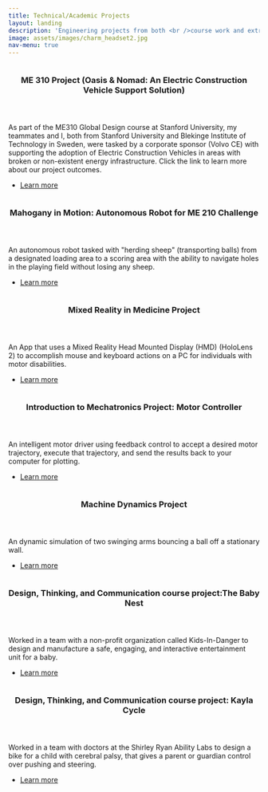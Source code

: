 ```yaml
---
title: Technical/Academic Projects
layout: landing
description: 'Engineering projects from both <br />course work and extracurriculars.'
image: assets/images/charm_headset2.jpg
nav-menu: true
---
```


<!-- Main -->
<div id="main">

<!-- One -->
<!--<section id="one">
	<div class="inner">
		<header class="major">
			<h2>Sed amet aliquam</h2>
		</header>
		<p>Nullam et orci eu lorem consequat tincidunt vivamus et sagittis magna sed nunc rhoncus condimentum sem. In efficitur ligula tate urna. Maecenas massa vel lacinia pellentesque lorem ipsum dolor. Nullam et orci eu lorem consequat tincidunt. Vivamus et sagittis libero. Nullam et orci eu lorem consequat tincidunt vivamus et sagittis magna sed nunc rhoncus condimentum sem. In efficitur ligula tate urna.</p>
	</div>

	
</section>

<!-- Two -->
<section id="two" class="spotlights">
	<section>
		<a href="me310.html" class="image">
			<img src="{% link assets/images/ME_310_EXPE_Presentation.jpg %}" alt="" data-position="center center" />
		</a>
		<div class="content">
			<div class="inner">
				<header class="major">
					<h3>ME 310 Project (Oasis & Nomad: An Electric Construction Vehicle Support Solution)</h3>
				</header>
				<p>As part of the ME310 Global Design course at Stanford University, my teammates and I, both from Stanford University and Blekinge Institute of Technology in Sweden, were tasked by a corporate sponsor (Volvo CE) with supporting the adoption of Electric Construction Vehicles in areas with broken or non-existent energy infrastructure. Click the link to learn more about our project outcomes.</p>
				<ul class="actions">
					<li><a href="me310.html" class="button">Learn more</a></li>
				</ul>
			</div>
		</div>
	</section>
	<section>
		<a href="https://me210mahogany.weebly.com/" class="image">
			<img src="{% link assets/images/IMG_0672.jpeg %}" alt="" data-position="top center" />
		</a>
		<div class="content">
			<div class="inner">
				<header class="major">
					<h3>Mahogany in Motion: Autonomous Robot for ME 210 Challenge</h3>
				</header>
				<p>An autonomous robot tasked with "herding sheep" (transporting balls) from a designated loading area to a scoring area with the ability to navigate holes in the playing field without losing any sheep.</p>
				<ul class="actions">
					<li><a href="https://me210mahogany.weebly.com/" class="button">Learn more</a></li>
				</ul>
			</div>
		</div>
	</section>
	<section>
		<a href="mixedreality.html" class="image">
			<img src="{% link assets/images/IMG_7071.jpeg %}" alt="" data-position="25% 25%" />
		</a>
		<div class="content">
			<div class="inner">
				<header class="major">
					<h3>Mixed Reality in Medicine Project</h3>
				</header>
				<p>An App that uses a Mixed Reality Head Mounted Display (HMD) (HoloLens 2) to accomplish mouse and keyboard actions on a PC for individuals with motor disabilities.</p>
				<ul class="actions">
					<li><a href="mixedreality.html" class="button">Learn more</a></li>
				</ul>
			</div>
		</div>
	</section>
	<!--section>
		<a href="me303.html" class="image">
			<img src="{% link assets/images/SoftHandSplachImage.gif %}" alt="" data-position="top center" />
		</a>
		<div class="content">
			<div class="inner">
				<header class="major">
					<h3>Soft Robotics Project: Design of an Underactuated Origami Hand</h3>
				</header>
				<p>Worked in a team of 3 to design, model and fabricate a soft 3D printed under-actuated origami hand consisting of the origami unit cells.</p>
				<ul class="actions">
					<li><a href="me303.html" class="button">Learn more</a></li>
				</ul>
			</div>
		</div>
	</section-->
	<!--section>
		<a href="generic.html" class="image">
			<img src="{% link assets/images/pic08.jpg %}" alt="" data-position="center center" />
		</a>
		<div class="content">
			<div class="inner">
				<header class="major">
					<h3>Advanced Mechatronics Project: Autonomous Robot</h3>
				</header>
				<p>Nullam et orci eu lorem consequat tincidunt vivamus et sagittis magna sed nunc rhoncus condimentum sem. In efficitur ligula tate urna. Maecenas massa sed magna lacinia magna pellentesque lorem ipsum dolor. Nullam et orci eu lorem consequat tincidunt. Vivamus et sagittis tempus.</p>
				<ul class="actions">
					<li><a href="generic.html" class="button">Learn more</a></li>
				</ul>
			</div>
		</div>
	</section-->
	<section>
		<a href="me333.html" class="image">
			<img src="{% link assets/images/IMG_0189.jpeg %}" alt="" data-position="top center" />
		</a>
		<div class="content">
			<div class="inner">
				<header class="major">
					<h3>Introduction to	Mechatronics Project: Motor Controller</h3>
				</header>
				<p>An intelligent motor driver using feedback control to accept a desired motor trajectory, execute that trajectory, and send the results back to your computer for plotting.</p>
				<ul class="actions">
					<li><a href="me333.html" class="button">Learn more</a></li>
				</ul>
			</div>
		</div>
	</section>
	<!-- <section>
		<a href="bmecapstone.html" class="image">
			<img src="{% link assets/images/bmecapstone.png %}" alt="" data-position="25% 25%" />
		</a>
		<div class="content">
			<div class="inner">
				<header class="major">
					<h3>Biomedical Engineering Design “Capstone” Project</h3>
				</header>
				<p>A pipetting robot for monitoring the efficacy of antiretroviral therapy (ART) in patients with HIV.</p>
				<ul class="actions">
					<li><a href="bmecapstone.html" class="button">Learn more</a></li>
				</ul>
			</div>
		</div>
	</section> -->
	<section>
		<a href="me314.html" class="image">
			<img src="{% link assets/images/Final Project 1-1.gif %}" alt="" data-position="top center" />
		</a>
		<div class="content">
			<div class="inner">
				<header class="major">
					<h3>Machine	Dynamics Project</h3>
				</header>
				<p>An dynamic simulation of two swinging arms bouncing a ball off a stationary wall.</p>
				<ul class="actions">
					<li><a href="me314.html" class="button">Learn more</a></li>
				</ul>
			</div>
		</div>
	</section>
	<!-- <section>
		<a href="sorohand.html" class="image">
			<img src="{% link assets/images/soro1.png %}" alt="" data-position="center center" />
		</a>
		<div class="content">
			<div class="inner">
				<header class="major">
					<h3>Independent Mechatronics Project: Soft Robotic Hand</h3>
				</header>
				<p>In collaboration with a friend, I created a low-cost silicone hand model embedded with nylon wire with joints that are adjusted using servo motors tuned by a rotary encoder. The data acquired from the rotary encoder is sent to a silicone mold hand model embedded with nylon wiring that is adjusted via tendon driven actuation.</p>
				<ul class="actions">
					<li><a href="sorohand.html" class="button">Learn more</a></li>
				</ul>
			</div>
		</div>
	</section> -->
	<!--section>
		<a href="generic.html" class="image">
			<img src="{% link assets/images/pic09.jpg %}" alt="" data-position="top center" />
		</a>
		<div class="content">
			<div class="inner">
				<header class="major">
					<h3>Robotic Design Competition Project</h3>
				</header>
				<p>Nullam et orci eu lorem consequat tincidunt vivamus et sagittis magna sed nunc rhoncus condimentum sem. In efficitur ligula tate urna. Maecenas massa sed magna lacinia magna pellentesque lorem ipsum dolor. Nullam et orci eu lorem consequat tincidunt. Vivamus et sagittis tempus.</p>
				<ul class="actions">
					<li><a href="generic.html" class="button">Learn more</a></li>
				</ul>
			</div>
		</div>
	</section-->
	<section>
		<a href="babynest.html" class="image">
			<img src="{% link assets/images/Nest.jpg %}" alt="" data-position="25% 25%" />
		</a>
		<div class="content">
			<div class="inner">
				<header class="major">
					<h3>Design, Thinking, and Communication course project:The Baby Nest</h3>
				</header>
				<p>Worked in a team with a non-profit organization called Kids-In-Danger to design and manufacture a safe, engaging, and interactive entertainment unit for a baby.</p>
				<ul class="actions">
					<li><a href="babynest.html" class="button">Learn more</a></li>
				</ul>
			</div>
		</div>
	</section>
	<section>
		<a href="kaylacycle.html" class="image">
			<img src="{% link assets/images/labelled final prototype.jpg %}" alt="" data-position="center center" />
		</a>
		<div class="content">
			<div class="inner">
				<header class="major">
					<h3>Design, Thinking, and Communication course project: Kayla Cycle</h3>
				</header>
				<p>Worked in a team with doctors at the Shirley Ryan Ability Labs to design a bike for a child with cerebral palsy, that gives a parent or guardian control over pushing and steering.</p>
				<ul class="actions">
					<li><a href="kaylacycle.html" class="button">Learn more</a></li>
				</ul>
			</div>
		</div>
	</section>
	<!--section>
		<a href="generic.html" class="image">
			<img src="{% link assets/images/pic09.jpg %}" alt="" data-position="top center" />
		</a>
		<div class="content">
			<div class="inner">
				<header class="major">
					<h3>Hodge EXCEL Scholars Program Project</h3>
				</header>
				<p>Nullam et orci eu lorem consequat tincidunt vivamus et sagittis magna sed nunc rhoncus condimentum sem. In efficitur ligula tate urna. Maecenas massa sed magna lacinia magna pellentesque lorem ipsum dolor. Nullam et orci eu lorem consequat tincidunt. Vivamus et sagittis tempus.</p>
				<ul class="actions">
					<li><a href="generic.html" class="button">Learn more</a></li>
				</ul>
			</div>
		</div>
	</section-->
</section>

<!-- Three -->
<!--section id="three">
	<div class="inner">
		<header class="major">
			<h2>Massa libero</h2>
		</header>
		<p>Nullam et orci eu lorem consequat tincidunt vivamus et sagittis libero. Mauris aliquet magna magna sed nunc rhoncus pharetra. Pellentesque condimentum sem. In efficitur ligula tate urna. Maecenas laoreet massa vel lacinia pellentesque lorem ipsum dolor. Nullam et orci eu lorem consequat tincidunt. Vivamus et sagittis libero. Mauris aliquet magna magna sed nunc rhoncus amet pharetra et feugiat tempus.</p>
		<ul class="actions">
			<li><a href="generic.html" class="button next">Get Started</a></li>
		</ul>
	</div>
</section-->

</div>
